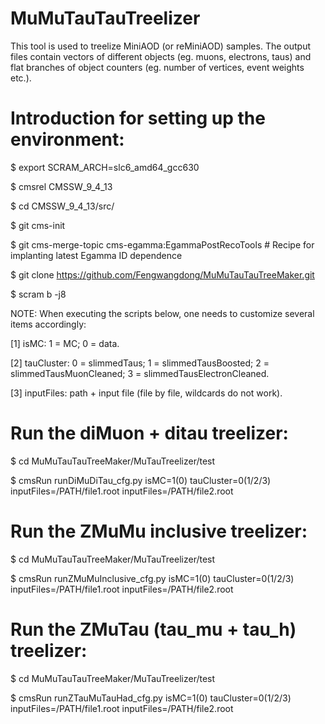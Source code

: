 # MuMuTauTauTreelizerThis tool is used to treelize MiniAOD (or reMiniAOD) samples. The output files contain vectors of different objects (eg. muons, electrons, taus) and flat branches of object counters (eg. number of vertices, event weights etc.).# Introduction for setting up the environment:$ export SCRAM_ARCH=slc6_amd64_gcc630$ cmsrel CMSSW_9_4_13$ cd CMSSW_9_4_13/src/$ git cms-init$ git cms-merge-topic cms-egamma:EgammaPostRecoTools # Recipe for implanting latest Egamma ID dependence$ git clone https://github.com/Fengwangdong/MuMuTauTauTreeMaker.git$ scram b -j8NOTE: When executing the scripts below, one needs to customize several items accordingly:[1] isMC: 1 = MC; 0 = data.[2] tauCluster: 0 = slimmedTaus; 1 = slimmedTausBoosted; 2 = slimmedTausMuonCleaned; 3 = slimmedTausElectronCleaned.[3] inputFiles: path + input file (file by file, wildcards do not work).# Run the diMuon + ditau treelizer:$ cd MuMuTauTauTreeMaker/MuTauTreelizer/test$ cmsRun runDiMuDiTau_cfg.py isMC=1(0) tauCluster=0(1/2/3) inputFiles=/PATH/file1.root inputFiles=/PATH/file2.root# Run the ZMuMu inclusive treelizer:$ cd MuMuTauTauTreeMaker/MuTauTreelizer/test$ cmsRun runZMuMuInclusive_cfg.py isMC=1(0) tauCluster=0(1/2/3) inputFiles=/PATH/file1.root inputFiles=/PATH/file2.root# Run the ZMuTau (tau_mu + tau_h) treelizer:$ cd MuMuTauTauTreeMaker/MuTauTreelizer/test$ cmsRun runZTauMuTauHad_cfg.py isMC=1(0) tauCluster=0(1/2/3) inputFiles=/PATH/file1.root inputFiles=/PATH/file2.root